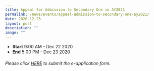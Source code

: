 ```yaml
---
title: Appeal for Admission to Secondary One in AY2021
permalink: /news/events/appeal-admission-to-secondary-one-ay2021/
date: 2020-12-23
layout: post
description: ""
image: ""
---
```

*   **Start** 9:00 AM - Dec 22 2020
*   **End** 5:00 PM - Dec 23 2020

  

###### Please click [HERE](https://form.gov.sg/5fab4bb6799e13001130d9b3) to submit the e-application form.